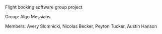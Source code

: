 Flight booking software group project

Group: Algo Messiahs

Members: Avery Slomnicki, Nicolas Becker, Peyton Tucker, Austin Hanson